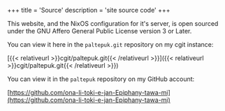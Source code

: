 +++
title = 'Source'
description = 'site source code'
+++

This website, and the NixOS configuration for it's server, is open sourced under
the GNU Affero General Public License version 3 or Later.

You can view it here in the `paltepuk.git` repository on my cgit instance:

[{{< relativeurl >}}cgit/paltepuk.git{{< /relativeurl >}}]({{< relativeurl >}}cgit/paltepuk.git{{< /relativeurl >}})

You can view it in the `paltepuk` repository on my GitHub account:

[https://github.com/ona-li-toki-e-jan-Epiphany-tawa-mi](https://github.com/ona-li-toki-e-jan-Epiphany-tawa-mi)

